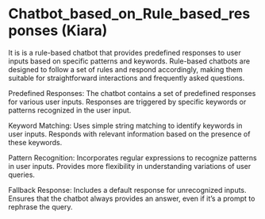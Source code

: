 # Chatbot_based_on_Rule_based_responses (Kiara)

 It is  is a rule-based chatbot that provides predefined responses to user inputs based on specific patterns and keywords. Rule-based chatbots are designed to follow a set of rules and respond accordingly, making them suitable for straightforward interactions and frequently asked questions.



Predefined Responses:
The chatbot contains a set of predefined responses for various user inputs.
Responses are triggered by specific keywords or patterns recognized in the user input.


Keyword Matching:
Uses simple string matching to identify keywords in user inputs.
Responds with relevant information based on the presence of these keywords.


Pattern Recognition:
Incorporates regular expressions to recognize patterns in user inputs.
Provides more flexibility in understanding variations of user queries.


Fallback Response:
Includes a default response for unrecognized inputs.
Ensures that the chatbot always provides an answer, even if it’s a prompt to rephrase the query.
